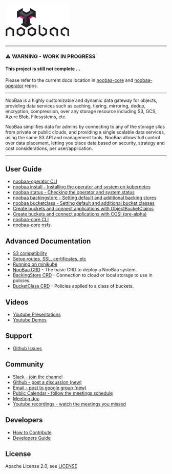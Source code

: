 <div id="top" />
<link rel="shortcut icon" type="image/x-icon" href="noobaa_icon.png">
<img src="noobaa_logo.png" width="200" />

----

### ⚠️ WARNING - WORK IN PROGRESS

#### This project is still not complete ...

Please refer to the current docs location in [noobaa-core](https://github.com/noobaa/noobaa-core) and [noobaa-operator](https://github.com/noobaa/noobaa-operator) repos.

----

NooBaa is a highly customizable and dynamic data gateway for objects, providing data services such as caching, tiering, mirroring, dedup, encryption, compression,  over any storage resource including S3, GCS, Azure Blob, Filesystems, etc.

NooBaa simplifies data for admins by connecting to any of the storage silos from private or public clouds, and providing a single scalable data services, using the same S3 API and management tools. NooBaa allows full control over data placement, letting you place data based on security, strategy and cost considerations, per user/application.

----

## User Guide

- [noobaa-operator CLI](noobaa-operator-cli.md) 
- [noobaa install - Installing the operator and system on kubernetes](noobaa-install.md)
- [noobaa status - Checking the operator and system status](noobaa-status.md)
- [noobaa backingstore - Setting default and additional backing stores](noobaa-backing-store.md)
- [noobaa bucketclass - Setting default and additional bucket classes](noobaa-bucket-class.md)
- [Create buckets and connect applications with ObjectBucketClaims](noobaa-obc.md)
- [Create buckets and connect applications with COSI (pre-alpha)](noobaa-cosi.md)
- [noobaa-core CLI](noobaa-core-cli.md)
- [noobaa-core nsfs](noobaa-core-nsfs.md)

## Advanced Documentation

- [S3 compatibility](noobaa-s3-compat.md)
- [Setup routes, SSL, certificates, etc]()
- [Running on minikube]()
- [NooBaa CRD](noobaa-crd.md) - The basic CRD to deploy a NooBaa system.
- [BackingStore CRD](noobaa-backing-store.md) - Connection to cloud or local storage to use in policies.
- [BucketClass CRD](noobaa-bucket-class.md) - Policies applied to a class of buckets.

## Videos

- [Youtube Presentations](https://www.youtube.com/playlist?list=PLsawh7cxjeFC1d7eae5hXlRl9QS0G-H2N)
- [Youtube Demos](https://www.youtube.com/playlist?list=PLsawh7cxjeFAmFE9_oLg-DYkEaZTi_ZaF)

## Support

- [Github Issues](https://github.com/noobaa/noobaa-core/issues)

## Community

- [Slack - join the channel](https://www.noobaa.io/community)
- [Github - post a discussion (new)](https://github.com/noobaa/noobaa-core/discussions)
- [Email - post to google group (new)](https://groups.google.com/g/noobaa)
- [Public Calendar - follow the meetings schedule](https://calendar.google.com/calendar/u/1?cid=aGFvbmJiMWszb2dib2phbXIxa2YwdGpldWdAZ3JvdXAuY2FsZW5kYXIuZ29vZ2xlLmNvbQ)
- [Meeting doc](https://docs.google.com/document/d/1VgiNOuLW92KcuJ0sGnXRVfT9oeImwbzbpEb4QkCEvDY/edit?usp=sharing)
- [Youtube recordings - watch the meetings you missed](https://www.youtube.com/playlist?list=PLsawh7cxjeFDiUsuOGncF_KZImQCgj5U-)

## Developers

- [How to Contribute](/CONTRIBUTING.md)  
- [Developers Guide](https://github.com/noobaa/noobaa-core/wiki/Developers-Guide) 

## License

Apache License 2.0, see [LICENSE](/LICENSE)
